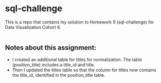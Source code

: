 # sql-challenge
This is a repo that contains my solution to Homework 9 (sql-challenge) for Data Visualization Cohort 6. <br/>
<br/>

## Notes about this assignment:
- I created an additional table for titles for normalization. The table (position_title) includes a title_id and title.
- Then I updated the titles table so that the column for titles now contains the title_id, identified in the position_title table.
